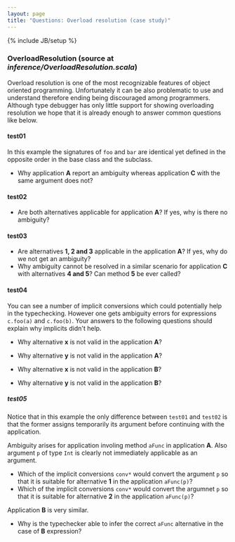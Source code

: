 ```yaml
---
layout: page
title: "Questions: Overload resolution (case study)"
---
```

{% include JB/setup %}

### OverloadResolution (source at *inference/OverloadResolution.scala*)

Overload resolution is one of the most recognizable features of object oriented programming. Unfortunately it can be also problematic to use and understand therefore ending being discouraged among programmers. Although type debugger has only little support for showing overloading resolution we hope that it is already enough to answer common questions like below.


#### test01
In this example the signatures of `foo` and `bar` are identical yet defined in the opposite order in the base class and the subclass.

 - Why application **A** report an ambiguity whereas application **C** with the same argument does not?

#### test02
 - Are both alternatives applicable for application **A**? If yes, why is there no ambiguity?

#### test03
 - Are alternatives **1, 2 and 3** applicable in the application **A**? If yes, why do we not get an ambiguity?
 - Why ambiguity cannot be resolved in a similar scenario for application **C** with alternatives **4 and 5**? Can method **5** be ever called?

#### test04
You can see a number of implicit conversions which could potentially help in the typechecking. However one gets ambiguity errors for expressions `c.foo(a)` and `c.foo(b)`.
Your answers to the following questions should explain why implicits didn't help.

 - Why alternative **x** is not valid in the application **A**?
 - Why alternative **y** is not valid in the application **A**?

 - Why alternative **x** is not valid in the application **B**?
 - Why alternative **y** is not valid in the application **B**?

##### test05
Notice that in this example the only difference between `test01` and `test02` is that the former assigns temporarily its argument before continuing with the application.

Ambiguity arises for application involing method `aFunc` in application **A**. Also argument `p` of type `Int` is clearly not immediately applicable as an argument.
 - Which of the implicit conversions `conv*` would convert the argument `p` so that it is suitable for alternative **1** in the application `aFunc(p)`? 
 - Which of the implicit conversions `conv*` would convert the argumnet `p` so that it is suitable for alternative **2** in the application `aFunc(p)`?

Application **B** is very similar.
 - Why is the typechecker able to infer the correct `aFunc` alternative in the case of **B** expression?